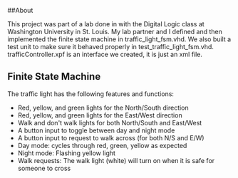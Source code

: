 ##About

This project was part of a lab done in with the Digital Logic class at Washington University in St. Louis.  My lab partner and I defined and then implemented the finite state machine in traffic_light_fsm.vhd.  We also built a test unit to make sure it behaved properly in test_traffic_light_fsm.vhd.  trafficController.xpf is an interface we created, it is just an xml file.


## Finite State Machine
The traffic light has the following features and functions:
* Red, yellow, and green lights for the North/South direction
* Red, yellow, and green lights for the East/West direction
* Walk and don't walk lights for both North/South and East/West
* A button input to toggle between day and night mode
* A button input to request to walk across (for both N/S and E/W)
* Day mode: cycles through red, green, yellow as expected
* Night mode: Flashing yellow light
* Walk requests: The walk light (white) will turn on when it is safe for someone to cross